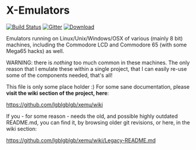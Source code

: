 # X-Emulators

[![Build Status](https://api.travis-ci.org/lgblgblgb/xemu.svg?branch=master)](https://travis-ci.org/lgblgblgb/xemu)
[![Gitter](https://badges.gitter.im/lgblgblgb/xemu.svg)](https://gitter.im/lgblgblgb/xemu)
[![Download](https://api.bintray.com/packages/lgblgblgb/generic/xemu/images/download.svg)](https://bintray.com/lgblgblgb/generic/xemu/_latestVersion)

Emulators running on Linux/Unix/Windows/OSX of various (mainly 8 bit) machines,
including the Commodore LCD and Commodore 65 (with some Mega65 hacks) as well.

WARNING: there is *nothing* too much common in these machines. The only reason
that I emulate these within a single project, that I can easily re-use some
of the components needed, that's all!

This file is only some place holder :) For some sane documentation, please **visit
the wiki section of the project, here**:

https://github.com/lgblgblgb/xemu/wiki

If you - for some reason - needs the old, and possible highly outdated README.md,
you can find it, by browsing older git revisions, or here, in the wiki section:

https://github.com/lgblgblgb/xemu/wiki/Legacy-README.md
